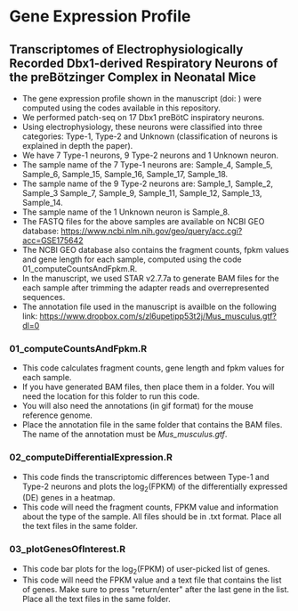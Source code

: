 # Gene Expression Profile

## Transcriptomes of Electrophysiologically Recorded Dbx1-derived Respiratory Neurons of the preBötzinger Complex in Neonatal Mice

- The gene expression profile shown in the manuscript (doi: ) were computed using the codes available in this repository.
- We performed patch-seq on 17 Dbx1 preBötC inspiratory neurons.
- Using electrophysiology, these neurons were classified into three categories: Type-1, Type-2 and Unknown (classification of neurons is explained in depth the paper).
- We have 7 Type-1 neurons, 9 Type-2 neurons and 1 Unknown neuron.
- The sample name of the 7 Type-1 neurons are: Sample_4, Sample_5, Sample_6, Sample_15, Sample_16, Sample_17, Sample_18.
- The sample name of the 9 Type-2 neurons are: Sample_1, Sample_2, Sample_3 Sample_7, Sample_9, Sample_11, Sample_12, Sample_13, Sample_14.
- The sample name of the 1 Unknown neuron is Sample_8.
- The FASTQ files for the above samples are available on NCBI GEO database: https://www.ncbi.nlm.nih.gov/geo/query/acc.cgi?acc=GSE175642
- The NCBI GEO database also contains the fragment counts, fpkm values and gene length for each sample, computed using the code 01_computeCountsAndFpkm.R.
- In the manuscript, we used STAR v2.7.7a to generate BAM files for the each sample after trimming the adapter reads and overrepresented sequences.
- The annotation file used in the manuscript is availble on the following link: https://www.dropbox.com/s/zl6upetipp53t2j/Mus_musculus.gtf?dl=0

### 01_computeCountsAndFpkm.R
- This code calculates fragment counts, gene length and fpkm values for each sample.
- If you have generated BAM files, then place them in a folder. You will need the location for this folder to run this code.
- You will also need the annotations (in gif format) for the mouse reference genome.
- Place the annotation file in the same folder that contains the BAM files. The name of the annotation must be *Mus_musculus.gtf*.

### 02_computeDifferentialExpression.R
- This code finds the transcriptomic differences between Type-1 and Type-2 neurons and plots the log<sub>2</sub>(FPKM) of the differentially expressed (DE) genes in a heatmap.
- This code will need the fragment counts, FPKM value and information about the type of the sample. All files should be in .txt format. Place all the text files in the same folder.

### 03_plotGenesOfInterest.R
- This code bar plots for the log<sub>2</sub>(FPKM) of user-picked list of genes.
- This code will need the FPKM value and a text file that contains the list of genes. Make sure to press "return/enter" after the last gene in the list. Place all the text files in the same folder.
